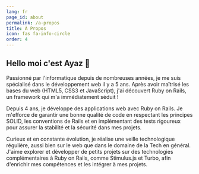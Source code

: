 ```yaml
---
lang: fr
page_id: about
permalink: /a-propos
title: À Propos
icon: fas fa-info-circle
order: 4
---
```


## Hello moi c'est Ayaz 👋

Passionné par l'informatique depuis de nombreuses années, je me suis spécialisé dans le développement web il y a 5 ans. Après avoir maîtrisé les bases du web (HTML5, CSS3 et JavaScript), j'ai découvert Ruby on Rails, un framework qui m'a immédiatement séduit !

Depuis 4 ans, je développe des applications web avec Ruby on Rails. Je m'efforce de garantir une bonne qualité de code en respectant les principes SOLID, les conventions de Rails et en implémentant des tests rigoureux pour assurer la stabilité et la sécurité dans mes projets.

Curieux et en constante évolution, je réalise une veille technologique régulière, aussi bien sur le web que dans le domaine de la Tech en général. J'aime explorer et développer de petits projets sur des technologies complémentaires à Ruby on Rails, comme Stimulus.js et Turbo, afin d'enrichir mes compétences et les intégrer à mes projets.
